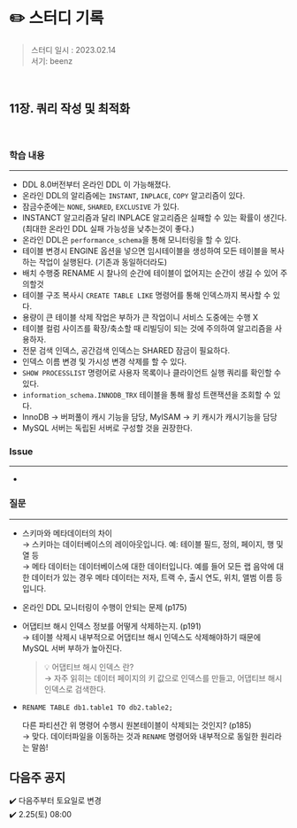 # ✏️ 스터디 기록

> 스터디 일시 : 2023.02.14  
> 서기: beenz

<br />

## 11장. 쿼리 작성 및 최적화


<br />

### 학습 내용

---
- DDL 8.0버전부터 온라인 DDL 이 가능해졌다.
- 온라인 DDL의 알리즘에는 `INSTANT`, `INPLACE`, `COPY` 알고리즘이 있다.
- 잠금수준에는 `NONE`, `SHARED`, `EXCLUSIVE` 가 있다.
- INSTANCT 알고리즘과 달리 INPLACE 알고리즘은 실패할 수 있는 확률이 생긴다. (최대한 온라인 DDL 실패 가능성을 낮추는것이 좋다.)
- 온라인 DDL은 `performance_schema`을 통해 모니터링을 할 수 있다.
- 테이블 변경시 ENGINE 옵션을 넣으면 임시테이블을 생성하여 모든 테이블을 복사하는 작업이 실행된다. (기존과 동일하더라도)
- 배치 수행중 RENAME 시 찰나의 순간에 테이블이 없어지는 순간이 생길 수 있어 주의할것
- 테이블 구조 복사시 `CREATE TABLE LIKE` 명령어를 통해 인덱스까지 복사할 수 있다.
- 용량이 큰 테이블 삭제 작업은 부하가 큰 작업이니 서비스 도중에는 수행 X
- 테이블 컬럼 사이즈를 확장/축소할 때 리빌딩이 되는 것에 주의하여 알고리즘을 사용하자.
- 전문 검색 인덱스, 공간검색 인덱스는 SHARED 잠금이 필요하다.
- 인덱스 이름 변경 및 가시성 변경 삭제를 할 수 있다.
- `SHOW PROCESSLIST` 명령어로 사용자 목록이나 클라이언트 실행 쿼리를 확인할 수 있다.
- `information_schema.INNODB_TRX` 테이블을 통해 활성 트랜잭션을 조회할 수 있다.
- InnoDB → 버퍼풀이 캐시 기능을 담당, MyISAM → 키 캐시가 캐시기능을 담당
- MySQL 서버는 독립된 서버로 구성할 것을 권장한다.

### Issue

--- 

- 

### 질문

---
- 스키마와 메타데이터의 차이  
  → 스키마는 데이터베이스의 레이아웃입니다. 예: 테이블 필드, 정의, 페이지, 행 및 열 등  
  → 메타 데이터는 데이터베이스에 대한 데이터입니다. 예를 들어 모든 랩 음악에 대한 데이터가 있는 경우 메타 데이터는 저자, 트랙 수, 출시 연도, 위치, 앨범 이름 등입니다.

- 온라인 DDL 모니터링이 수행이 안되는 문제 (p175)
- 어댑티브 해시 인덱스 정보를 어떻게 삭제하는지. (p191)  
  → 테이블 삭제시 내부적으로 어댑티브 해시 인덱스도 삭제해야하기 때문에 MySQL 서버 부하가 높아진다.
    > 💡 어댑티브 해시 인덱스 란?  
      → 자주 읽히는 데이터 페이지의 키 값으로 인덱스를 만들고, 어댑티브 해시 인덱스로 검색한다.
- ```MySQL
  RENAME TABLE db1.table1 TO db2.table2;
  ```
  다른 파티션간 위 명령어 수행시 원본테이블이 삭제되는 것인지? (p185)  
  → 맞다. 데이터파일을 이동하는 것과 `RENAME` 명령어와 내부적으로 동일한 원리라는 말씀!


## 다음주 공지
✔️ 다음주부터 토요일로 변경  
✔️ 2.25(토) 08:00
